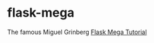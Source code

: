 # flask-mega

The famous Miguel Grinberg [Flask Mega Tutorial](https://blog.miguelgrinberg.com/post/the-flask-mega-tutorial-part-i-hello-world)

